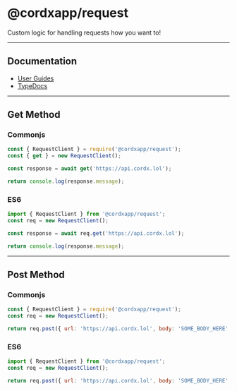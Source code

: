 # @cordxapp/request

Custom logic for handling requests how you want to!

---

## Documentation
- [User Guides](https://help.cordx.lol/docs/npm/request)
- [TypeDocs](https://cordxapp.github.io/node-sdk/modules/request_src.html)

---

## Get Method

### Commonjs

```js
const { RequestClient } = require('@cordxapp/request');
const { get } = new RequestClient();

const response = await get('https://api.cordx.lol');

return console.log(response.message);
```

### ES6

```js
import { RequestClient } from '@cordxapp/request';
const req = new RequestClient();

const response = await req.get('https://api.cordx.lol');

return console.log(response.message);
```

---

## Post Method

### Commonjs

```js
const { RequestClient } = require('@cordxapp/request');
const req = new RequestClient();

return req.post({ url: 'https://api.cordx.lol', body: 'SOME_BODY_HERE' });
```

### ES6

```js
import { RequestClient } from '@cordxapp/request';
const req = new RequestClient();

return req.post({ url: 'https://api.cordx.lol', body: 'SOME_BODY_HERE' });
```